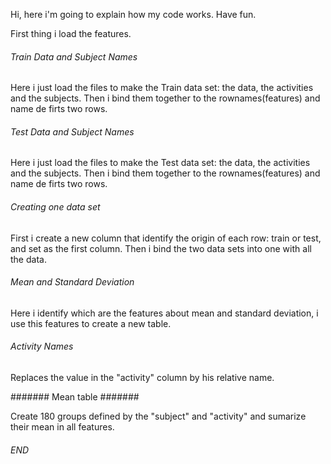 Hi, here i'm going to explain how my code works. Have fun.

First thing i load the features.

###### Train Data and Subject Names ######

Here i just load the files to make the Train data set: the data, the activities and the subjects. 
Then i bind them together to the rownames(features) and name de firts two rows.

###### Test Data and Subject Names ######

Here i just load the files to make the Test data set: the data, the activities and the subjects. 
Then i bind them together to the rownames(features) and name de firts two rows.

###### Creating one data set ######

First i create a new column that identify the origin of each row: train or test, and set as the 
first column.
Then i bind the two data sets into one with all the data.

###### Mean and Standard Deviation ######

Here i identify which are the features about mean and standard deviation, i use this features to
create a new table.

###### Activity Names ######

Replaces the value in the "activity" column by his relative name.

####### Mean table #######

Create 180 groups defined by the "subject" and "activity" and sumarize their mean in all features.

###### END ######
